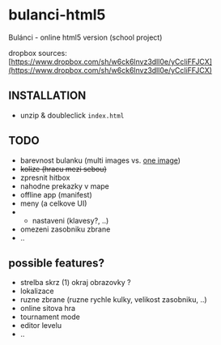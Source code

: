 bulanci-html5
==============

Bulánci - online html5 version (school project)

dropbox sources: [https://www.dropbox.com/sh/w6ck6lnvz3dll0e/yCcliFFJCX](https://www.dropbox.com/sh/w6ck6lnvz3dll0e/yCcliFFJCX)

## INSTALLATION
* unzip & doubleclick ``` index.html ```

## TODO
* barevnost bulanku (multi images vs. [one image](http://www.html5canvastutorials.com/advanced/html5-canvas-invert-image-colors-tutorial/))
* ~~kolize (hracu mezi sebou)~~
* zpresnit hitbox
* nahodne prekazky v mape
* offline app (manifest)
* meny (a celkove UI)
* - nastaveni (klavesy?, ..)
* omezeni zasobniku zbrane
* ..

## possible features?
* strelba skrz (1) okraj obrazovky ?
* lokalizace
* ruzne zbrane (ruzne rychle kulky, velikost zasobniku, ..)
* online sitova hra
* tournament mode
* editor levelu
* ..